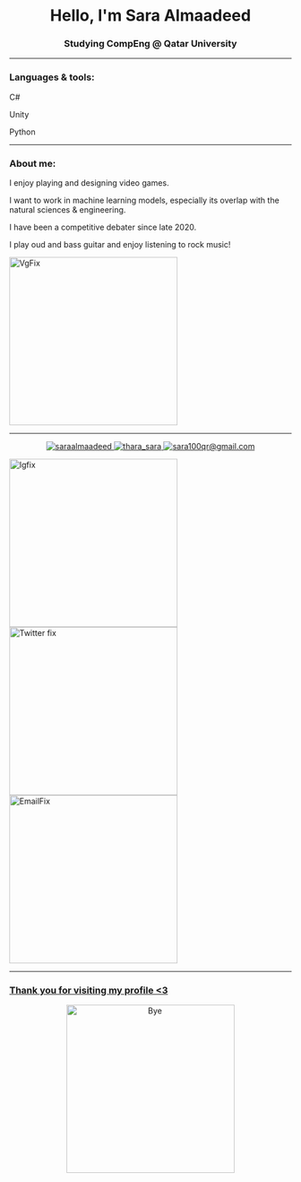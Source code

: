 <h1 align="center">Hello, I'm Sara Almaadeed</h1>
<h3 align="center">Studying CompEng @ Qatar University</h3>
 
---
  
<h3 align="left">Languages & tools:</h3>
<p align="left">C#
<p align="left">Unity
<p align="left">Python

---

<h3 align="left">About me:</h3>
<p align="left"> I enjoy playing and designing video games.
<p align="left"> I want to work in machine learning models, especially its overlap with the natural sciences & engineering.
<p align="left"> I have been a competitive debater since late 2020.
<p align="left"> I play oud and bass guitar and enjoy listening to rock music!

<p align="left"><img width="300" alt="VgFix" src="https://user-images.githubusercontent.com/68820968/181122924-56dbcfb1-9211-4204-8267-cbd4c362bc21.png">

---

<p align="center"> <a href="https://instagram.com/saraalmaadeed" target="blank"><img src="https://img.shields.io/badge/instagram-saraalmaadeed-blueviolet" alt="saraalmaadeed" /> <a href="https://twitter.com/thara_sara" target="blank"><img src="https://img.shields.io/badge/twitter-thara__sara-blue" alt="thara_sara" /> <img src="https://img.shields.io/badge/gmail-sara100qr%40gmail.com-red" alt="sara100qr@gmail.com" />

<p align="left"><img width="300" alt="Igfix" src="https://user-images.githubusercontent.com/68820968/181120839-b510025c-cbd7-4c8c-8f5d-4b68e6d43e98.png">
<align="center"><img width="300" alt="Twitter fix" src="https://user-images.githubusercontent.com/68820968/181121220-7141d101-8b06-4b41-beea-49823ce0e4b8.png"> 
<align="right"><img width="300" alt="EmailFix" src="https://user-images.githubusercontent.com/68820968/181121288-71b2139c-1480-4d47-8413-6d6916a49ab2.png">
  
---
  
<h3 align="left">Thank you for visiting my profile <3</h3>
<p align="center"><img width="300" alt="Bye" src="https://user-images.githubusercontent.com/68820968/181124429-c69d3201-5371-47d3-abee-2a793c027fec.png">
